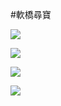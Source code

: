 #軟橋尋寶

![](https://s3-ap-northeast-1.amazonaws.com/yushengc-blog/TeachingPlan/%E8%BB%9F%E6%A9%8B%E5%B0%8B%E5%AF%B6/%E6%8A%95%E5%BD%B1%E7%89%871.PNG)

![](https://s3-ap-northeast-1.amazonaws.com/yushengc-blog/TeachingPlan/%E8%BB%9F%E6%A9%8B%E5%B0%8B%E5%AF%B6/%E6%8A%95%E5%BD%B1%E7%89%872.PNG)

![](https://s3-ap-northeast-1.amazonaws.com/yushengc-blog/TeachingPlan/%E8%BB%9F%E6%A9%8B%E5%B0%8B%E5%AF%B6/%E6%8A%95%E5%BD%B1%E7%89%873.PNG)

![](https://s3-ap-northeast-1.amazonaws.com/yushengc-blog/TeachingPlan/%E8%BB%9F%E6%A9%8B%E5%B0%8B%E5%AF%B6/%E6%8A%95%E5%BD%B1%E7%89%874.PNG)	  